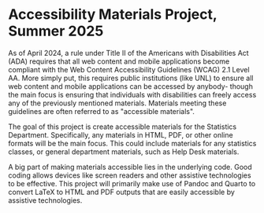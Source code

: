 # Accessibility Materials Project, Summer 2025

As of April 2024, a rule under Title II of the Americans with Disabilities Act (ADA) requires that all web content and mobile applications become compliant with the Web Content Accessibility Guidelines (WCAG) 2.1 Level AA. More simply put, this requires public institutions (like UNL) to ensure all web content and mobile applications can be accessed by anybody- though the main focus is ensuring that individuals with disabilities can freely access any of the previously mentioned materials. Materials meeting these guidelines are often referred to as "accessible materials".

The goal of this project is create accessible materials for the Statistics Department. Specifically, any materials in HTML, PDF, or other online formats will be the main focus. This could include materials for any statistics classes, or general department materials, such as Help Desk materials.

A big part of making materials accessible lies in the underlying code. Good coding allows devices like screen readers and other assistive technologies to be effective. This project will primarily make use of Pandoc and Quarto to convert LaTeX to HTML and PDF outputs that are easily accessible by assistive technologies.

